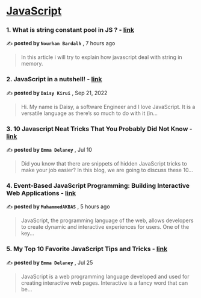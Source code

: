 
<h1><a href=https://medium.com/tag/javascript-development/recommended target="_blank" rel="noopener noreferrer">JavaScript</a></h1>
<h3>1. What is string constant pool in JS ? - <a href=https://medium.com/@nourhansaed6/what-is-string-constant-pool-in-js-1b1795f7624b?source=tag_recommended_feed---------0-84----------javascript_development----------87e7d2da_c4a1_4ac2_972f_09a5ebd2c22d------- target="_blank" rel="noopener noreferrer">link</a></h3>

✍️ **posted by `Nourhan Bardalh`** <date> , 7 hours ago</date>

<blockquote>In this article i will try to explain how javascript deal with string in memory.</blockquote>

<h3>2. JavaScript in a nutshell! - <a href=https://medium.com/@daisykkirui/javascript-in-a-nutshell-669dab5b6e78?source=tag_recommended_feed---------1-107----------javascript_development----------87e7d2da_c4a1_4ac2_972f_09a5ebd2c22d------- target="_blank" rel="noopener noreferrer">link</a></h3>

✍️ **posted by `Daisy Kirui`** <date> , Sep 21, 2022</date>

<blockquote>Hi. My name is Daisy, a software Engineer and I love JavaScript. It is a versatile language as there’s so much to do with it (in…</blockquote>

<h3>3. 10 Javascript Neat Tricks That You Probably Did Not Know - <a href=https://medium.com/@emma-delaney/10-javascript-neat-tricks-that-you-probably-did-not-know-1a5ca2d60bbb?source=tag_recommended_feed---------2-85----------javascript_development----------87e7d2da_c4a1_4ac2_972f_09a5ebd2c22d------- target="_blank" rel="noopener noreferrer">link</a></h3>

✍️ **posted by `Emma Delaney`** <date> , Jul 10</date>

<blockquote>Did you know that there are snippets of hidden JavaScript tricks to make your job easier? In this blog, we are going to discuss these 10…</blockquote>

<h3>4. Event-Based JavaScript Programming: Building Interactive Web Applications - <a href=https://medium.com/@06br9385/event-based-javascript-programming-building-interactive-web-applications-992f20a4e31e?source=tag_recommended_feed---------3-84----------javascript_development----------87e7d2da_c4a1_4ac2_972f_09a5ebd2c22d------- target="_blank" rel="noopener noreferrer">link</a></h3>

✍️ **posted by `MuhammedAKBAS`** <date> , 5 hours ago</date>

<blockquote>JavaScript, the programming language of the web, allows developers to create dynamic and interactive experiences for users. One of the key…</blockquote>

<h3>5. My Top 10 Favorite JavaScript Tips and Tricks - <a href=https://medium.com/@emma-delaney/my-top-10-favorite-javascript-tips-and-tricks-bf0ec0b9bf1d?source=tag_recommended_feed---------4-85----------javascript_development----------87e7d2da_c4a1_4ac2_972f_09a5ebd2c22d------- target="_blank" rel="noopener noreferrer">link</a></h3>

✍️ **posted by `Emma Delaney`** <date> , Jul 25</date>

<blockquote>JavaScript is a web programming language developed and used for creating interactive web pages. Interactive is a fancy word that can be…</blockquote>

